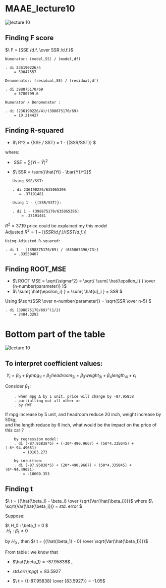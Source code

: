 # MAAE_lecture10

![lecture 10](https://user-images.githubusercontent.com/20382285/196508065-57c5c2e8-7567-4d13-974f-d6ea4e668a00.JPG)

## Finding F score

$\ F = {SSE /d.f. \over SSR /d.f.}$
    
    Numerator: (model,SS) / (model,df)
    
    . di 236190226/4
        = 59047557
    
    Denomenator: (residual,SS) / (residual,df)
    
    . di 398875170/69
        = 5780799.6
        
    Numerator / Denomenator :
        
    . di (236190226/4)/(398875170/69)
        = 10.214427
        
## Finding R-squared 

* $\ R^2 = {SSE / SST} = 1 - {(SSR/SST)} $

where:

  * $\ SSE = \sum{(Yi - \hat{Y})^2}$
  * $\ SSR = \sum{(\hat{Yi} - \bar{Y})^2}$
    
        Using SSE/SST:
    
        . di 236190226/635065396
           = .37191481
       
        Using 1 - {(SSR/SST)}:
    
        . di 1 - (398875170/635065396)
            = .37191481

$R^2 = 37.19 %$ price could be explained my this model\
Adjusted $R^2 = 1 - [ (SSR/d.f.) / (SST/d.f.) ]$

    Using Adjusted R-squared:
    
    . di 1 - [(398875170/69) / (635065396/73)]
        = .33550407

## Finding ROOT_MSE
  
  * $\ ROOT MSE = \sqrt{\sigma^2} = \sqrt{ \sum{ \hat{\epsilon_i} } \over {n-number(parameter)}  }$
  * $\ \sum{ \hat{\epsilon_i} } = \sum{ \hat{u}_i } = SSR $

Using $\sqrt{SSR \over n-number(parameter)} = \sqrt{SSR \over n-5} $
    
    . di (398875170/69)^(1/2)
        = 2404.3293

# Bottom part of the table

![lecture 10](https://user-images.githubusercontent.com/20382285/196508065-57c5c2e8-7567-4d13-974f-d6ea4e668a00.JPG)

## To interpret coefficient values:

$\ Y_i = \beta_0 + \beta_1 mpg_{1i} + \beta_2 headroom_{2i} + \beta_3 weight_{3i} + \beta_4 length_{4i} + \epsilon_i$

Consider $\beta_1$ :

        . when mpg ∆ by 1 unit, price will change by -87.95838
        . partialling out all other xs
        . by FWT
       
If mpg increase by 5 unit, and headroom reduce 20 inch, weight increase by 50kg,\
and the length reduce by 6 inch, what would be the impact on the price of this car ?

        by regression model:
        . di (-87.95838*5) + (-20*-490.9667) + (50*4.335045) + (-6*-94.49651)
            = 10163.273
        
        by intuition:
        . di (-87.95838*5) + (20*-490.9667) + (50*4.335045) + (6*-94.49651)
            = -10609.353
            
## Finding t

$\ t = {{\hat{\beta_i} - \beta_i} \over \sqrt{Var(\hat{\beta_i})}}$ where $\ \sqrt{Var(\hat{\beta_i})} = std. error $

Suppose:

$\ H_0 : \beta_1 = 0 $\
$\ H_1 : \beta_1 \neq 0$

by $H_0$ , then $\ t = {{\hat{\beta_1} - 0} \over \sqrt{Var(\hat{\beta_1})}}$

From table : we know that

* $\hat{\beta_1} = -87.95838$ , 

* $std.err(mpg) = 83.5927$
* $\ t = {{-87.95838} \over {83.5927}} = -1.05$

